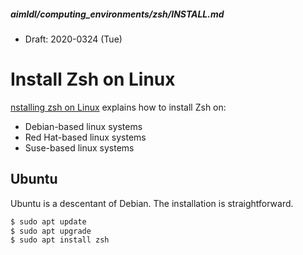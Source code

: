 #####  aimldl/computing_environments/zsh/INSTALL.md
* Draft: 2020-0324 (Tue)

# Install Zsh on Linux
[nstalling zsh on Linux](https://gist.github.com/derhuerst/12a1558a4b408b3b2b6e) explains how to install Zsh on:
* Debian-based linux systems
* Red Hat-based linux systems
* Suse-based linux systems

## Ubuntu
Ubuntu is a descentant of Debian. The installation is straightforward.
```bash
$ sudo apt update
$ sudo apt upgrade
$ sudo apt install zsh
```
